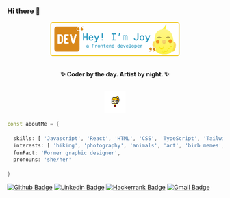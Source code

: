### Hi there 👋

<div align="center" width="70">

<img src="https://github.com/jlu9d2/jlu9d2/blob/main/assets/Joy_swe_banner_v2.png" alt="coding rocks"  width="60%"/><br><br>
<p><strong>✨ Coder by the day. Artist by night. ✨</strong></p>
<br>
<img alt="GIF" src="https://github.com/jlu9d2/jlu9d2/blob/main/assets/h0bvA1A8.gif" />
</div>

```dart
const aboutMe = { 

  skills: [ 'Javascript', 'React', 'HTML', 'CSS', 'TypeScript', 'TailwindCSS', 'Material-UI' ],
  interests: [ 'hiking', 'photography', 'animals', 'art', 'birb memes', 'esoteric stuff' ],
  funFact: 'Former graphic designer',
  pronouns: 'she/her'
  
}
```

[![Github Badge](http://img.shields.io/badge/-Github-black?style=flat-square&logo=github&link=https://github.com/Defcon27/)](https://github.com/jlu9d2/) 
[![Linkedin Badge](https://img.shields.io/badge/-LinkedIn-blue?style=flat-square&logo=Linkedin&logoColor=white&link=https://www.linkedin.com/in/hemanthkollipara/)](https://www.linkedin.com/in/jlu9d2)
[![Hackerrank Badge](https://img.shields.io/badge/-Hackerrank-2EC866?style=flat-square&logo=HackerRank&logoColor=white&link=https://www.hackerrank.com/Defcon27)](https://www.hackerrank.com/codejoy9d2)
[![Gmail Badge](https://img.shields.io/badge/-Gmail-d14836?style=flat-square&logo=Gmail&logoColor=white&link=mailto:defcon.sentinal95@gmail.com)](mailto:codejoy9d2@gmail.com)

<!--
**jlu9d2/jlu9d2** is a ✨ _special_ ✨ repository because its `README.md` (this file) appears on your GitHub profile.

Here are some ideas to get you started:

- 🔭 I’m currently working on ...
- 🌱 I’m currently learning ...
- 👯 I’m looking to collaborate on ...
- 🤔 I’m looking for help with ...
- 💬 Ask me about ...
- 📫 How to reach me: ...
- 😄 Pronouns: ...
- ⚡ Fun fact: ...
-->
